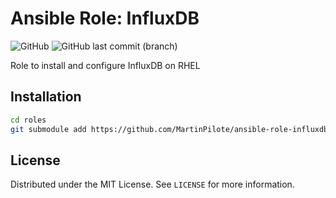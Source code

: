 # Ansible Role: InfluxDB

![GitHub](https://img.shields.io/github/license/MartinPilote/ansible-role-influxdb)
![GitHub last commit (branch)](https://img.shields.io/github/last-commit/MartinPilote/ansible-role-influxdb/main)

Role to install and configure InfluxDB on RHEL

<!-- INSTALLATION -->
## Installation

```sh
cd roles
git submodule add https://github.com/MartinPilote/ansible-role-influxdb.git influxdb
```

<!-- LICENSE -->
## License

Distributed under the MIT License. See `LICENSE` for more information.